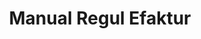 ---
id: 101
title: Manual Regul Efaktur
linkurl: https://kutt.it/hSL0j0
fitur : lainlain
createdTime : 12/01/2020
modifiedTime : 12/01/2020
topik: eFaktur
color: ffd33d
img: efaktur.png
status: free
---